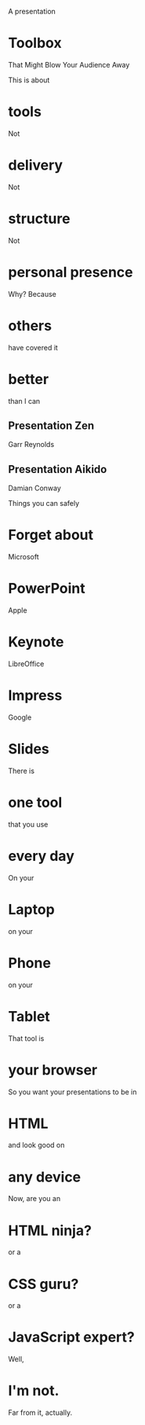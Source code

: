 A presentation
# Toolbox
That Might Blow Your Audience Away


This is about
# tools


Not
# delivery


Not
# structure


Not
# personal presence


Why? Because
# others
have covered it
# better
than I can


## Presentation Zen
Garr Reynolds


## Presentation Aikido
Damian Conway



Things you can safely
# Forget about


Microsoft
# PowerPoint


Apple
# Keynote


LibreOffice
# Impress


Google
# Slides


There is
# one tool
that you use
# every day


On your
# Laptop


on your
# Phone


on your
# Tablet


That tool is
# your browser


So you want your presentations to be in
# HTML


and look good on
# any device


Now, are you an
# HTML ninja?


or a
# CSS guru?


or a
# JavaScript expert?


Well,
# I'm not.
Far from it, actually.

